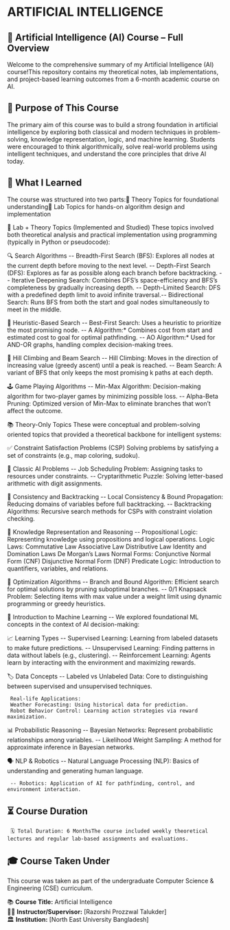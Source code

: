 # ARTIFICIAL INTELLIGENCE

## 🤖 Artificial Intelligence (AI) Course – Full Overview

Welcome to the comprehensive summary of my Artificial Intelligence (AI) course!This repository contains my theoretical notes, lab implementations, and project-based learning outcomes from a 6-month academic course on AI.

## 🎯 Purpose of This Course

The primary aim of this course was to build a strong foundation in artificial intelligence by exploring both classical and modern techniques in problem-solving, knowledge representation, logic, and machine learning.
Students were encouraged to think algorithmically, solve real-world problems using intelligent techniques, and understand the core principles that drive AI today.

## 📘 What I Learned

The course was structured into two parts:🔹 Theory Topics for foundational understanding🔹 Lab Topics for hands-on algorithm design and implementation

🧠 Lab + Theory Topics (Implemented and Studied)
These topics involved both theoretical analysis and practical implementation using programming (typically in Python or pseudocode):

🔍 Search Algorithms
       -- Breadth-First Search (BFS): Explores all nodes at the current depth before moving to the next level.
       -- Depth-First Search (DFS): Explores as far as possible along each branch before backtracking.
       -- Iterative Deepening Search: Combines DFS’s space-efficiency and BFS’s completeness by gradually increasing depth.
       -- Depth-Limited Search: DFS with a predefined depth limit to avoid infinite traversal.-- Bidirectional Search: Runs BFS from both the start and goal nodes simultaneously to meet in the middle.
       
🌟 Heuristic-Based Search
       -- Best-First Search: Uses a heuristic to prioritize the most promising node.
       -- A Algorithm:* Combines cost from start and estimated cost to goal for optimal pathfinding.
       -- AO Algorithm:* Used for AND-OR graphs, handling complex decision-making trees.
       
🧗 Hill Climbing and Beam Search
       -- Hill Climbing: Moves in the direction of increasing value (greedy ascent) until a peak is reached.
       -- Beam Search: A variant of BFS that only keeps the most promising k paths at each depth.
       
🕹️ Game Playing Algorithms
      -- Min-Max Algorithm: Decision-making algorithm for two-player games by minimizing possible loss.
      -- Alpha-Beta Pruning: Optimized version of Min-Max to eliminate branches that won’t affect the outcome.
      
📚 Theory-Only Topics
      These were conceptual and problem-solving oriented topics that provided a theoretical backbone for intelligent systems:

✅ Constraint Satisfaction Problems (CSP)
      Solving problems by satisfying a set of constraints (e.g., map coloring, sudoku).

🧩 Classic AI Problems
     -- Job Scheduling Problem: Assigning tasks to resources under constraints.
     -- Cryptarithmetic Puzzle: Solving letter-based arithmetic with digit assignments.

🧠 Consistency and Backtracking
    -- Local Consistency & Bound Propagation: Reducing domains of variables before full backtracking.
    -- Backtracking Algorithms: Recursive search methods for CSPs with constraint violation checking.

🧠 Knowledge Representation and Reasoning
    -- Propositional Logic: Representing knowledge using propositions and logical operations.
       Logic Laws:
             Commutative Law
             Associative Law
             Distributive Law
             Identity and Domination Laws
             De Morgan’s Laws
       Normal Forms:
             Conjunctive Normal Form (CNF)
             Disjunctive Normal Form (DNF)
       Predicate Logic: Introduction to quantifiers, variables, and relations.

🌿 Optimization Algorithms
      -- Branch and Bound Algorithm: Efficient search for optimal solutions by pruning suboptimal branches.
      -- 0/1 Knapsack Problem: Selecting items with max value under a weight limit using dynamic programming or greedy heuristics.

🤖 Introduction to Machine Learning
      -- We explored foundational ML concepts in the context of AI decision-making:

📈 Learning Types
      -- Supervised Learning: Learning from labeled datasets to make future predictions.
      -- Unsupervised Learning: Finding patterns in data without labels (e.g., clustering).
      -- Reinforcement Learning: Agents learn by interacting with the environment and maximizing rewards.
      
🏷️ Data Concepts
     -- Labeled vs Unlabeled Data: Core to distinguishing between supervised and unsupervised techniques.
     
     Real-life Applications:
     Weather Forecasting: Using historical data for prediction.
     Robot Behavior Control: Learning action strategies via reward maximization.

📊 Probabilistic Reasoning
     -- Bayesian  Networks: Represent probabilistic relationships among variables.
     -- Likelihood Weight Sampling: A method for approximate inference in Bayesian networks.

🗣️ NLP & Robotics
     -- Natural Language Processing (NLP): Basics of understanding and generating human language.
     
     -- Robotics: Application of AI for pathfinding, control, and environment interaction.

## ⏳ Course Duration
     🗓️ Total Duration: 6 MonthsThe course included weekly theoretical lectures and regular lab-based assignments and evaluations.

## 🎓 Course Taken Under

This course was taken as part of the undergraduate Computer Science & Engineering (CSE) curriculum.

📚 **Course Title:** Artificial Intelligence  
👩‍🏫 **Instructor/Supervisor:** [Razorshi Prozzwal Talukder]  
🏛️ **Institution:** [North East University Bangladesh]
